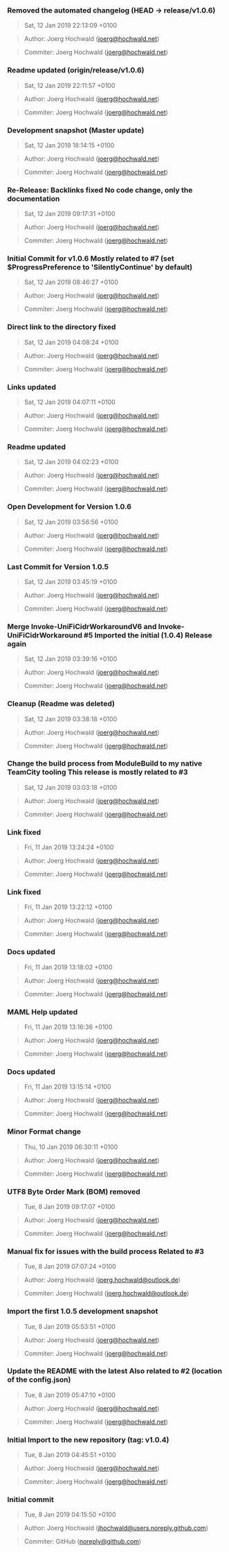 ### Removed the automated changelog (HEAD -> release/v1.0.6)
>Sat, 12 Jan 2019 22:13:09 +0100

>Author: Joerg Hochwald (joerg@hochwald.net)

>Commiter: Joerg Hochwald (joerg@hochwald.net)




### Readme updated (origin/release/v1.0.6)
>Sat, 12 Jan 2019 22:11:57 +0100

>Author: Joerg Hochwald (joerg@hochwald.net)

>Commiter: Joerg Hochwald (joerg@hochwald.net)




### Development snapshot (Master update)
>Sat, 12 Jan 2019 18:14:15 +0100

>Author: Joerg Hochwald (joerg@hochwald.net)

>Commiter: Joerg Hochwald (joerg@hochwald.net)




### Re-Release: Backlinks fixed No code change, only the documentation
>Sat, 12 Jan 2019 09:17:31 +0100

>Author: Joerg Hochwald (joerg@hochwald.net)

>Commiter: Joerg Hochwald (joerg@hochwald.net)




### Initial Commit for v1.0.6 Mostly related to #7 (set $ProgressPreference to 'SilentlyContinue' by default)
>Sat, 12 Jan 2019 08:46:27 +0100

>Author: Joerg Hochwald (joerg@hochwald.net)

>Commiter: Joerg Hochwald (joerg@hochwald.net)




### Direct link to the directory fixed
>Sat, 12 Jan 2019 04:08:24 +0100

>Author: Joerg Hochwald (joerg@hochwald.net)

>Commiter: Joerg Hochwald (joerg@hochwald.net)




### Links updated
>Sat, 12 Jan 2019 04:07:11 +0100

>Author: Joerg Hochwald (joerg@hochwald.net)

>Commiter: Joerg Hochwald (joerg@hochwald.net)




### Readme updated
>Sat, 12 Jan 2019 04:02:23 +0100

>Author: Joerg Hochwald (joerg@hochwald.net)

>Commiter: Joerg Hochwald (joerg@hochwald.net)




### Open Development for Version 1.0.6
>Sat, 12 Jan 2019 03:56:56 +0100

>Author: Joerg Hochwald (joerg@hochwald.net)

>Commiter: Joerg Hochwald (joerg@hochwald.net)




### Last Commit for Version 1.0.5
>Sat, 12 Jan 2019 03:45:19 +0100

>Author: Joerg Hochwald (joerg@hochwald.net)

>Commiter: Joerg Hochwald (joerg@hochwald.net)




### Merge Invoke-UniFiCidrWorkaroundV6 and Invoke-UniFiCidrWorkaround #5 Imported the initial (1.0.4) Release again
>Sat, 12 Jan 2019 03:39:16 +0100

>Author: Joerg Hochwald (joerg@hochwald.net)

>Commiter: Joerg Hochwald (joerg@hochwald.net)




### Cleanup (Readme was deleted)
>Sat, 12 Jan 2019 03:38:18 +0100

>Author: Joerg Hochwald (joerg@hochwald.net)

>Commiter: Joerg Hochwald (joerg@hochwald.net)




### Change the build process from ModuleBuild to my native TeamCity tooling This release is mostly related to #3
>Sat, 12 Jan 2019 03:03:18 +0100

>Author: Joerg Hochwald (joerg@hochwald.net)

>Commiter: Joerg Hochwald (joerg@hochwald.net)




### Link fixed
>Fri, 11 Jan 2019 13:24:24 +0100

>Author: Joerg Hochwald (joerg@hochwald.net)

>Commiter: Joerg Hochwald (joerg@hochwald.net)




### Link fixed
>Fri, 11 Jan 2019 13:22:12 +0100

>Author: Joerg Hochwald (joerg@hochwald.net)

>Commiter: Joerg Hochwald (joerg@hochwald.net)




### Docs updated
>Fri, 11 Jan 2019 13:18:02 +0100

>Author: Joerg Hochwald (joerg@hochwald.net)

>Commiter: Joerg Hochwald (joerg@hochwald.net)




### MAML Help updated
>Fri, 11 Jan 2019 13:16:36 +0100

>Author: Joerg Hochwald (joerg@hochwald.net)

>Commiter: Joerg Hochwald (joerg@hochwald.net)




### Docs updated
>Fri, 11 Jan 2019 13:15:14 +0100

>Author: Joerg Hochwald (joerg@hochwald.net)

>Commiter: Joerg Hochwald (joerg@hochwald.net)




### Minor Format change
>Thu, 10 Jan 2019 06:30:11 +0100

>Author: Joerg Hochwald (joerg@hochwald.net)

>Commiter: Joerg Hochwald (joerg@hochwald.net)




### UTF8 Byte Order Mark (BOM) removed
>Tue, 8 Jan 2019 09:17:07 +0100

>Author: Joerg Hochwald (joerg@hochwald.net)

>Commiter: Joerg Hochwald (joerg@hochwald.net)




### Manual fix for issues with the build process Related to #3
>Tue, 8 Jan 2019 07:07:24 +0100

>Author: Joerg Hochwald (joerg.hochwald@outlook.de)

>Commiter: Joerg Hochwald (joerg.hochwald@outlook.de)




### Import the first 1.0.5 development snapshot
>Tue, 8 Jan 2019 05:53:51 +0100

>Author: Joerg Hochwald (joerg@hochwald.net)

>Commiter: Joerg Hochwald (joerg@hochwald.net)




### Update the README with the latest Also related to #2 (location of the config.json)
>Tue, 8 Jan 2019 05:47:10 +0100

>Author: Joerg Hochwald (joerg@hochwald.net)

>Commiter: Joerg Hochwald (joerg@hochwald.net)




### Initial Import to the new repository (tag: v1.0.4)
>Tue, 8 Jan 2019 04:45:51 +0100

>Author: Joerg Hochwald (joerg@hochwald.net)

>Commiter: Joerg Hochwald (joerg@hochwald.net)




### Initial commit
>Tue, 8 Jan 2019 04:15:50 +0100

>Author: Joerg Hochwald (jhochwald@users.noreply.github.com)

>Commiter: GitHub (noreply@github.com)




